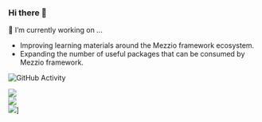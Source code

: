 ### Hi there 👋

🔭 I’m currently working on ...
- Improving learning materials around the Mezzio framework ecosystem.
- Expanding the number of useful packages that can be consumed by Mezzio framework.

<img src="https://github-readme-stats.vercel.app/api?username=tyrsson&show_icons=true&theme=dark&include_all_commits=true&count_private=true" alt="GitHub Activity">

![](https://github-readme-streak-stats.herokuapp.com/?user=tyrsson&theme=dark&hide_border=false)<br/>
![](https://github-profile-trophy.vercel.app/?username=tyrsson&theme=matrix&no-frame=true&no-bg=true&margin-w=4)<br/>
![](https://visitcount.itsvg.in/api?id=tyrsson&label=Profile%20Views&color=3&icon=0&pretty=true)]

<!--
**Tyrsson/Tyrsson** is a ✨ _special_ ✨ repository because its `README.md` (this file) appears on your GitHub profile.

Here are some ideas to get you started:

- 🔭 I’m currently working on ...
- 🌱 I’m currently learning ...
- 👯 I’m looking to collaborate on ...
- 🤔 I’m looking for help with ...
- 💬 Ask me about ...
- 📫 How to reach me: ...
- 😄 Pronouns: ...
- ⚡ Fun fact: ...
-->
